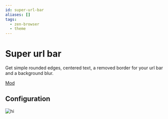```yaml
---
id: super-url-bar
aliases: []
tags:
  - zen-browser
  - theme
---
```


# Super url bar

Get simple rounded edges, centered text, a removed border for your url bar and a background blur.

[Mod](https://zen-browser.app/mods/d93e67f8-e5e1-401e-9b82-f9d5bab231e6)

## Configuration

![hi](super-url-bar-config.png)

